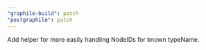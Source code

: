 ```yaml
---
"graphile-build": patch
"postgraphile": patch
---
```


Add helper for more easily handling NodeIDs for known typeName.
